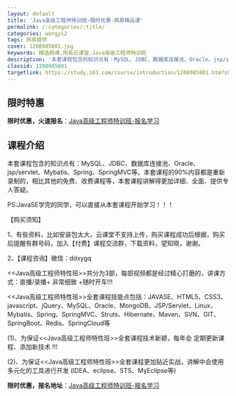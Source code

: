```yaml
---
layout: default
title: 'Java高级工程师特训班-限时优惠-网易精品课'
permalink: /:categories/:title/
categories: wangyi2
tags: 网易提供
cover: 1208985801.jpg
keywords: 精选网课,网易云课堂,Java高级工程师特训班
description: '本套课程包含的知识点有：MySQL、JDBC、数据库连接池、Oracle、jsp/servlet、Mybatis、Spr'
classid: 1208985801
targetlink: https://study.163.com/course/introduction/1208985801.htm?share=1&shareId=1025206652&utm_campaign=share&utm_medium=iphoneShare&utm_source=&utm_u=1025206652
---
```


## 限时特惠

**限时优惠，火速报名**：[Java高级工程师特训班-报名学习](https://study.163.com/course/introduction/1208985801.htm?share=1&shareId=1025206652&utm_campaign=share&utm_medium=iphoneShare&utm_source=&utm_u=1025206652)

## 课程介绍

本套课程包含的知识点有：MySQL、JDBC、数据库连接池、Oracle、jsp/servlet、Mybatis、Spring、SpringMVC等。本套课程的90%内容都是重新录制的，相比其他的免费、收费课程等，本套课程讲解得更加详细、全面、提供专人答疑。

PS:JavaSE学完的同学，可以直接从本套课程开始学习！！！



【购买须知】

1、有些资料，比如安装包太大，云课堂不支持上传，购买课程成功后根据，购买后提醒有群号码，加入【付费】课程交流群，下载资料，望知晓，谢谢。

2、【课程咨询】微信：ddxygq



<<Java高级工程师特性班>>共分为3部，每部视频都是经过精心打磨的，讲课方式：直播/录播+ 非常细致 +随时开车!!!

<<Java高级工程师特性班>>全套课程技能点包括：JAVASE、HTML5、CSS3、javascript、jQuery、MySQL、Oracle、MongoDB、JSP/Servlet、Linux、Mybatis、Spring、SpringMVC、Struts、Hibernate、Maven、SVN、GIT、SpringBoot、Redis、SpringCloud等



(1)、为保证<<Java高级工程师特性班>>全套课程技术新颖，每年会 定期更新课程、添加新技术 !!!

(2)、为保证<<Java高级工程师特性班>>全套课程更加贴近实战，讲解中会使用 多元化的工具进行开发 (IDEA、eclipse、STS、MyEclipse等)

**限时优惠，报名地址**：[Java高级工程师特训班-报名学习](https://study.163.com/course/introduction/1208985801.htm?share=1&shareId=1025206652&utm_campaign=share&utm_medium=iphoneShare&utm_source=&utm_u=1025206652)

